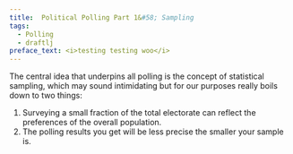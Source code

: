 ```yaml
---
title:  Political Polling Part 1&#58; Sampling
tags:
  - Polling
  - draftlj
preface_text: <i>testing testing woo</i>
---
```


The central idea that underpins all polling is the concept of statistical sampling,
which may sound intimidating
but for our purposes really boils down to two things:

<!--more-->

1. Surveying a small fraction of the total electorate can reflect
the preferences of the overall population.
2. The polling results you get will be less precise the smaller your
sample is.

